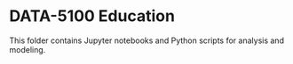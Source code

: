 # DATA-5100 Education

This folder contains Jupyter notebooks and Python scripts for analysis and modeling.